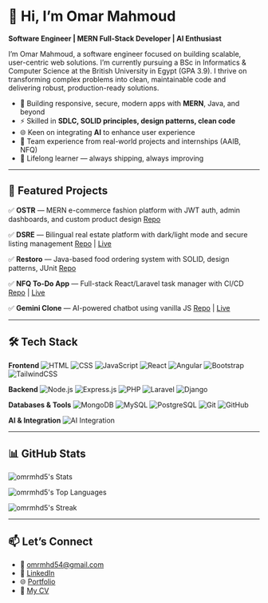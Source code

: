 # 👋 Hi, I’m Omar Mahmoud

**Software Engineer | MERN Full-Stack Developer | AI Enthusiast**

I’m Omar Mahmoud, a software engineer focused on building scalable, user-centric web solutions. I’m currently pursuing a BSc in Informatics & Computer Science at the British University in Egypt (GPA 3.9). I thrive on transforming complex problems into clean, maintainable code and delivering robust, production-ready solutions.

* 🔭 Building responsive, secure, modern apps with **MERN**, Java, and beyond
* ⚡ Skilled in **SDLC, SOLID principles, design patterns, clean code**
* 🌐 Keen on integrating **AI** to enhance user experience
* 🧩 Team experience from real-world projects and internships (AAIB, NFQ)
* 🚀 Lifelong learner — always shipping, always improving

---

## 🚀 Featured Projects

✅ **OSTR** — MERN e-commerce fashion platform with JWT auth, admin dashboards, and custom product design
[Repo](https://github.com/omrmhd5/OSTR)

✅ **DSRE** — Bilingual real estate platform with dark/light mode and secure listing management
[Repo](https://github.com/omrmhd5/DSRE) | [Live](https://dsre.vercel.app/)

✅ **Restoro** — Java-based food ordering system with SOLID, design patterns, JUnit
[Repo](https://github.com/omrmhd5/RESTORO)

✅ **NFQ To-Do App** — Full-stack React/Laravel task manager with CI/CD
[Repo](https://github.com/omrmhd5/internship-todo-app) | [Live](https://omar--omar-todo-application.netlify.app/)

✅ **Gemini Clone** — AI-powered chatbot using vanilla JS
[Repo](https://github.com/omrmhd5/Gemini-Clone) | [Live](https://omrmhd5.github.io/Gemini-Clone/)

---

## 🛠️ Tech Stack

**Frontend**
![HTML](https://img.shields.io/badge/-HTML5-E34F26?logo=html5\&logoColor=white\&style=flat)
![CSS](https://img.shields.io/badge/-CSS3-1572B6?logo=css3\&logoColor=white\&style=flat)
![JavaScript](https://img.shields.io/badge/-JavaScript-F7DF1E?logo=javascript\&logoColor=black\&style=flat)
![React](https://img.shields.io/badge/-React-61DAFB?logo=react\&logoColor=black\&style=flat)
![Angular](https://img.shields.io/badge/-Angular-DD0031?logo=angular\&logoColor=white\&style=flat)
![Bootstrap](https://img.shields.io/badge/-Bootstrap-563D7C?logo=bootstrap\&logoColor=white\&style=flat)
![TailwindCSS](https://img.shields.io/badge/-TailwindCSS-38B2AC?logo=tailwindcss\&logoColor=white\&style=flat)

**Backend**
![Node.js](https://img.shields.io/badge/-Node.js-339933?logo=node.js\&logoColor=white\&style=flat)
![Express.js](https://img.shields.io/badge/-Express-000000?logo=express\&logoColor=white\&style=flat)
![PHP](https://img.shields.io/badge/-PHP-777BB4?logo=php\&logoColor=white\&style=flat)
![Laravel](https://img.shields.io/badge/-Laravel-FF2D20?logo=laravel\&logoColor=white\&style=flat)
![Django](https://img.shields.io/badge/-Django-092E20?logo=django\&logoColor=white\&style=flat)

**Databases & Tools**
![MongoDB](https://img.shields.io/badge/-MongoDB-47A248?logo=mongodb\&logoColor=white\&style=flat)
![MySQL](https://img.shields.io/badge/-MySQL-4479A1?logo=mysql\&logoColor=white\&style=flat)
![PostgreSQL](https://img.shields.io/badge/-PostgreSQL-336791?logo=postgresql\&logoColor=white\&style=flat)
![Git](https://img.shields.io/badge/-Git-F05032?logo=git\&logoColor=white\&style=flat)
![GitHub](https://img.shields.io/badge/-GitHub-181717?logo=github\&logoColor=white\&style=flat)

**AI & Integration**
![AI Integration](https://img.shields.io/badge/-AI%20Integration-blueviolet?style=flat)

---

## 📊 GitHub Stats

![omrmhd5's Stats](https://github-readme-stats.vercel.app/api?username=omrmhd5&theme=dark&show_icons=true&hide_border=false&count_private=true)

![omrmhd5's Top Languages](https://github-readme-stats.vercel.app/api/top-langs/?username=omrmhd5&theme=dark&show_icons=true&hide_border=false&layout=compact)

![omrmhd5's Streak](https://github-readme-streak-stats.herokuapp.com/?user=omrmhd5&theme=dark&hide_border=false)

---



## 📫 Let’s Connect

* 📧 [omrmhd54@gmail.com](mailto:omrmhd54@gmail.com)
* 🔗 [LinkedIn](https://www.linkedin.com/in/omrmhd5/)
* 🌐 [Portfolio](https://omrmhd5.github.io/Portfolio/)
* 📄 [My CV](https://flowcv.com/resume/9ws090uw2t)

